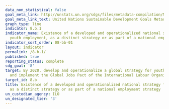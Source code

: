 ```yaml
---
data_non_statistical: false
goal_meta_link: http://unstats.un.org/sdgs/files/metadata-compilation/Metadata-Goal-8.pdf
goal_meta_link_text: United Nations Sustainable Development Goals Metadata (pdf 525kB)
graph_type: line
indicator: 8.b.1
indicator_name: Existence of a developed and operationalized national strategy for
  youth employment, as a distinct strategy or as part of a national employment strategy
indicator_sort_order: 08-bb-01
layout: indicator
permalink: /8-b-1/
published: true
reporting_status: complete
sdg_goal: '8'
target: By 2020, develop and operationalize a global strategy for youth employment
  and implement the Global Jobs Pact of the International Labour Organization
target_id: 8.b
title: Existence of a developed and operationalized national strategy for youth employment,
  as a distinct strategy or as part of a national employment strategy
un_custodian_agency: ILO
un_designated_tier: '3'
---
```

